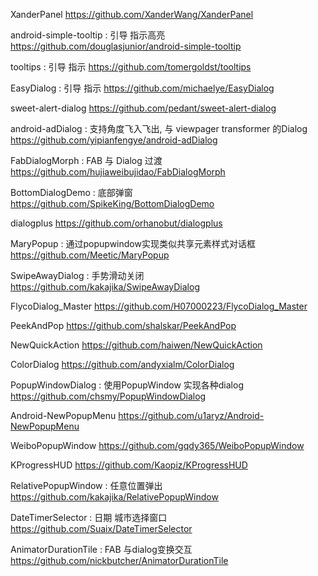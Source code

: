 XanderPanel
https://github.com/XanderWang/XanderPanel

android-simple-tooltip : 引导 指示高亮
https://github.com/douglasjunior/android-simple-tooltip

tooltips : 引导 指示
https://github.com/tomergoldst/tooltips

EasyDialog : 引导 指示
https://github.com/michaelye/EasyDialog

sweet-alert-dialog
https://github.com/pedant/sweet-alert-dialog

android-adDialog : 支持角度飞入飞出, 与 viewpager transformer 的Dialog
https://github.com/yipianfengye/android-adDialog

FabDialogMorph : FAB 与 Dialog 过渡
https://github.com/hujiaweibujidao/FabDialogMorph

BottomDialogDemo : 底部弹窗
https://github.com/SpikeKing/BottomDialogDemo

dialogplus
https://github.com/orhanobut/dialogplus

MaryPopup : 通过popupwindow实现类似共享元素样式对话框
https://github.com/Meetic/MaryPopup

SwipeAwayDialog : 手势滑动关闭
https://github.com/kakajika/SwipeAwayDialog

FlycoDialog_Master
https://github.com/H07000223/FlycoDialog_Master

PeekAndPop
https://github.com/shalskar/PeekAndPop

NewQuickAction
https://github.com/haiwen/NewQuickAction

ColorDialog
https://github.com/andyxialm/ColorDialog

PopupWindowDialog : 使用PopupWindow 实现各种dialog
https://github.com/chsmy/PopupWindowDialog

Android-NewPopupMenu
https://github.com/u1aryz/Android-NewPopupMenu

WeiboPopupWindow
https://github.com/gqdy365/WeiboPopupWindow

KProgressHUD
https://github.com/Kaopiz/KProgressHUD

RelativePopupWindow : 任意位置弹出
https://github.com/kakajika/RelativePopupWindow

DateTimerSelector : 日期 城市选择窗口
https://github.com/Suaix/DateTimerSelector

AnimatorDurationTile : FAB 与dialog变换交互
https://github.com/nickbutcher/AnimatorDurationTile
